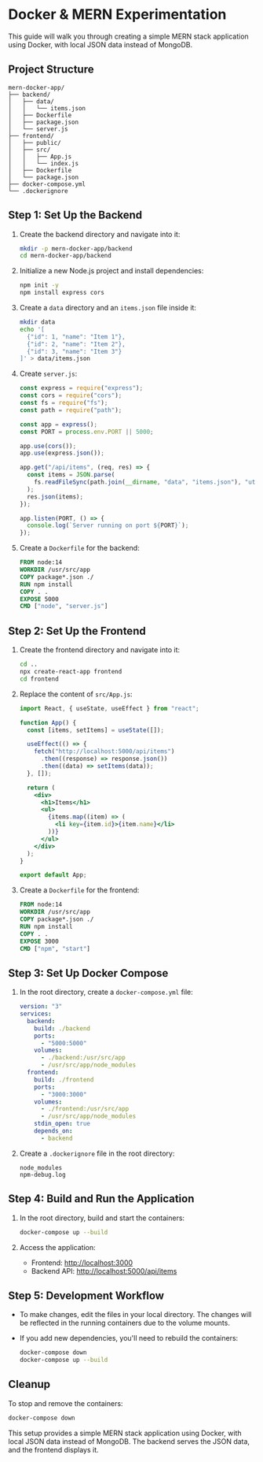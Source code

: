 # Docker & MERN Experimentation

This guide will walk you through creating a simple MERN stack application using Docker, with local JSON data instead of MongoDB.

## Project Structure

```plaintext
mern-docker-app/
├── backend/
│   ├── data/
│   │   └── items.json
│   ├── Dockerfile
│   ├── package.json
│   └── server.js
├── frontend/
│   ├── public/
│   ├── src/
│   │   ├── App.js
│   │   └── index.js
│   ├── Dockerfile
│   └── package.json
├── docker-compose.yml
└── .dockerignore
```

## Step 1: Set Up the Backend

1. Create the backend directory and navigate into it:

   ```bash
   mkdir -p mern-docker-app/backend
   cd mern-docker-app/backend
   ```

2. Initialize a new Node.js project and install dependencies:

   ```bash
   npm init -y
   npm install express cors
   ```

3. Create a `data` directory and an `items.json` file inside it:

   ```bash
   mkdir data
   echo '[
     {"id": 1, "name": "Item 1"},
     {"id": 2, "name": "Item 2"},
     {"id": 3, "name": "Item 3"}
   ]' > data/items.json
   ```

4. Create `server.js`:

   ```javascript
   const express = require("express");
   const cors = require("cors");
   const fs = require("fs");
   const path = require("path");

   const app = express();
   const PORT = process.env.PORT || 5000;

   app.use(cors());
   app.use(express.json());

   app.get("/api/items", (req, res) => {
     const items = JSON.parse(
       fs.readFileSync(path.join(__dirname, "data", "items.json"), "utf8")
     );
     res.json(items);
   });

   app.listen(PORT, () => {
     console.log(`Server running on port ${PORT}`);
   });
   ```

5. Create a `Dockerfile` for the backend:

   ```dockerfile
   FROM node:14
   WORKDIR /usr/src/app
   COPY package*.json ./
   RUN npm install
   COPY . .
   EXPOSE 5000
   CMD ["node", "server.js"]
   ```

## Step 2: Set Up the Frontend

1. Create the frontend directory and navigate into it:

   ```bash
   cd ..
   npx create-react-app frontend
   cd frontend
   ```

2. Replace the content of `src/App.js`:

   ```jsx
   import React, { useState, useEffect } from "react";

   function App() {
     const [items, setItems] = useState([]);

     useEffect(() => {
       fetch("http://localhost:5000/api/items")
         .then((response) => response.json())
         .then((data) => setItems(data));
     }, []);

     return (
       <div>
         <h1>Items</h1>
         <ul>
           {items.map((item) => (
             <li key={item.id}>{item.name}</li>
           ))}
         </ul>
       </div>
     );
   }

   export default App;
   ```

3. Create a `Dockerfile` for the frontend:

   ```dockerfile
   FROM node:14
   WORKDIR /usr/src/app
   COPY package*.json ./
   RUN npm install
   COPY . .
   EXPOSE 3000
   CMD ["npm", "start"]
   ```

## Step 3: Set Up Docker Compose

1. In the root directory, create a `docker-compose.yml` file:

   ```yaml
   version: "3"
   services:
     backend:
       build: ./backend
       ports:
         - "5000:5000"
       volumes:
         - ./backend:/usr/src/app
         - /usr/src/app/node_modules
     frontend:
       build: ./frontend
       ports:
         - "3000:3000"
       volumes:
         - ./frontend:/usr/src/app
         - /usr/src/app/node_modules
       stdin_open: true
       depends_on:
         - backend
   ```

2. Create a `.dockerignore` file in the root directory:

   ```plaintext
   node_modules
   npm-debug.log
   ```

## Step 4: Build and Run the Application

1. In the root directory, build and start the containers:

   ```bash
   docker-compose up --build
   ```

2. Access the application:
   - Frontend: <http://localhost:3000>
   - Backend API: <http://localhost:5000/api/items>

## Step 5: Development Workflow

- To make changes, edit the files in your local directory. The changes will be reflected in the running containers due to the volume mounts.
- If you add new dependencies, you'll need to rebuild the containers:

  ```bash
  docker-compose down
  docker-compose up --build
  ```

## Cleanup

To stop and remove the containers:

```bash
docker-compose down
```

This setup provides a simple MERN stack application using Docker, with local JSON data instead of MongoDB. The backend serves the JSON data, and the frontend displays it.
